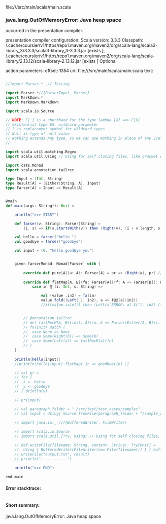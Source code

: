 file://<WORKSPACE>/src/main/scala/main.scala
### java.lang.OutOfMemoryError: Java heap space

occurred in the presentation compiler.

presentation compiler configuration:
Scala version: 3.3.3
Classpath:
<HOME>/.cache/coursier/v1/https/repo1.maven.org/maven2/org/scala-lang/scala3-library_3/3.3.3/scala3-library_3-3.3.3.jar [exists ], <HOME>/.cache/coursier/v1/https/repo1.maven.org/maven2/org/scala-lang/scala-library/2.13.12/scala-library-2.13.12.jar [exists ]
Options:



action parameters:
offset: 1354
uri: file://<WORKSPACE>/src/main/scala/main.scala
text:
```scala

//import Parser.*  // Testing

import Parser.*//{ParserInput, Parser}
import MarkDown.*
import MarkDown.Markdown

import scala.io.Source

// NOTE: C[_] is a shorthand for the type lambda [X] =>> C[X] 
// existential type VS. wildcard parameter
// ? is replacement symbol for wildcard types
// Null is type of null value
// Nothing extends Any type, so we can use Nothing in place of any Scala type both reference types and value types.
// 

import scala.util.matching.Regex
import scala.util.Using // Using for self closing files, like bracket or resource

import cats.Monad
import scala.annotation.tailrec

type Input = (Int, String)
type Result[A] = (Either[String, A], Input)
type Farser[A] = Input => Result[A]


@main   
def main(args: String*): Unit = 

	println(">>> START")

	def farser(v: String): Farser[String] = 
		(i, s) => if(s.startsWith(v)) then (Right(v), (i + v.length, s)) else (Left(s"Error: @ $i"), (i, s))

	val hello = farser("hello ")
	val goodbye = farser("goodbye")

	val input = (0, "hello goodbye you")


	given farserMonad: Monad[Farser] with {
		
		override def pure[A](a: A): Farser[A] = pr => (Right(a), pr) // ?
		
		override def flatMap[A, B](fa: Farser[A])(f: A => Farser[B]): Farser[B] = //app.map(fa)(f).flatten
			case in @ (i: Int, s: String) =>

				val (value ,in2) = fa(in)
				value.fold((Left(_), in2), a => f@@(a)(in2))
				//if(value.isLeft) then (Left(s"ERROR: at $i"), in2) /* ??? */ else f(value.toOption.get)(in2)


		// @annotation.tailrec
		// def tailRecM[A, B](init: A)(fn: A => Farser[Either[A, B]]): Farser[B] =
		// fn(init) match {
		// 	case None => None
		// 	case Some(Right(b)) => Some(b)
		// 	case Some(Left(a)) => tailRecM(a)(fn)
		// }
	}
	
	println(hello(input))
	//println(hello(input).flatMap( in => goodbye(in) ))

	// val pr = 
	// for {
	// 	x <- hello
	// 	y <- goodbye
	// } println(y)

	// pr(input)

	// val paragraph_folder = "./src/test/test_cases/samples"
	// val input = Using{ Source.fromFile(paragraph_folder + "/sample_2.txt") } { _.iter.mkString }.get
	
	// import java.io._ ///{BufferedWriter, FileWriter}

	// import scala.io.Source
	// import scala.util.{Try, Using} // Using for self closing files, like bracket or resource

	// def writeFile(filename: String, content: String): Try[Unit] =
	// 	Using { BufferedWriter(FileWriter(new File(filename))) } { bufferedWriter => bufferedWriter.write(content) }
	// writeFile("output.txt", result)
	// println("------------")
	
	println(">>> END")

end main


```



#### Error stacktrace:

```

```
#### Short summary: 

java.lang.OutOfMemoryError: Java heap space